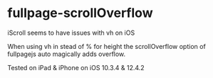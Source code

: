 # fullpage-scrollOverflow
iScroll seems to have issues with vh on iOS

When using vh in stead of % for height the scrollOverflow option of fullpagejs auto magically adds overflow.

Tested on iPad & iPhone on iOS 10.3.4 & 12.4.2 
